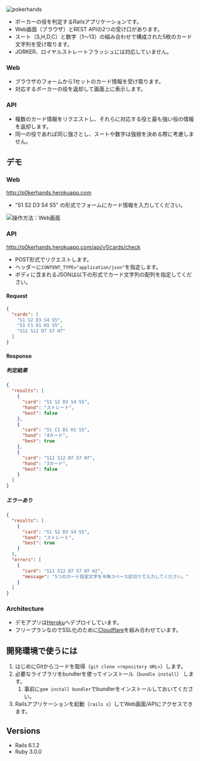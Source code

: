 ![pokerhands](https://i.gyazo.com/bef02a77a41b4afa8e6d734b484ade78.png "pokerhands")

- ポーカーの役を判定するRailsアプリケーションです。
- Web画面（ブラウザ）とREST APIの2つの受け口があります。
- スート（S,H,D,C）と数字（1～13）の組み合わせで構成された5枚のカード文字列を受け取ります。
- JORKER、ロイヤルストレートフラッシュには対応していません。

### Web

- ブラウザのフォームから1セットのカード情報を受け取ります。
- 対応するポーカーの役を返却して画面上に表示します。

### API

- 複数のカード情報をリクエストし、それらに対応する役と最も強い役の情報を返却します。
- 同一の役であれば同じ強さとし、スートや数字は強弱を決める際に考慮しません。

## デモ

### Web

http://p0kerhands.herokuapp.com

- "S1 S2 D3 S4 S5" の形式でフォームにカード情報を入力してください。

![操作方法：Web画面](https://i.gyazo.com/b21cc57e96aa5582016d05080710bb06.gif)

### API

http://p0kerhands.herokuapp.com/api/v1/cards/check

- POST形式でリクエストします。
- ヘッダーに`CONTENT_TYPE="application/json"`を指定します。
- ボディに含まれるJSONは以下の形式でカード文字列の配列を指定してください。

#### Request

```JSON
{
  "cards": [
    "S1 S2 D3 S4 S5",
    "S1 C1 D1 H1 S5",
    "S11 S12 D7 S7 H7"
  ]
}
```

#### Response

##### 判定結果

```JSON
{
  "results": [
    {
      "card": "S1 S2 D3 S4 S5",
      "hand": "ストレート",
      "best": false
    },
    {
      "card": "S1 C1 D1 H1 S5",
      "hand": "4カード",
      "best": true
    },
    {
      "card": "S11 S12 D7 S7 H7",
      "hand": "3カード",
      "best": false
    }
  ]
}
```

##### エラーあり

```JSON
{
  "results": [
    {
      "card": "S1 S2 D3 S4 S5",
      "hand": "ストレート",
      "best": true
    }
  ],
  "errors": [
    {
      "card": "S11 S12 D7 S7 H7 H2",
      "message": "5つのカード指定文字を半角スペース区切りで入力してください。"
    }
  ]
}
```

### Architecture

- デモアプリは[Heroku]へデプロイしています。
- フリープランなのでSSL化のために[Cloudflare]を組み合わせています。

## 開発環境で使うには

1. はじめにGitからコードを取得（`git clone <repository URL>`）します。
2. 必要なライブラリをbundlerを使ってインストール（`bundle install`） します。
    1. 事前に`gem install bundler`でbundlerをインストールしておいてください。
3. Railsアプリケーションを起動（`rails s`）してWeb画面/APIにアクセスできます。

## Versions

- Rails 6.1.2
- Ruby 3.0.0

[Heroku]: https://jp.heroku.com/

[Cloudflare]: https://www.cloudflare.com/ja-jp/
